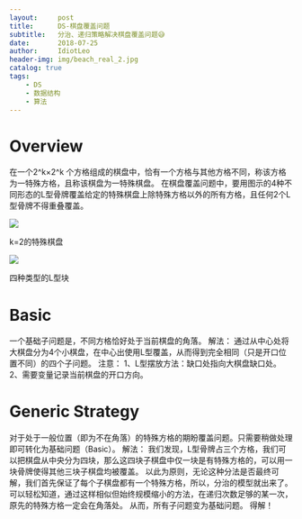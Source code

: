 ```yaml
---
layout:     post
title:      DS-棋盘覆盖问题
subtitle:   分治、递归策略解决棋盘覆盖问题😅
date:       2018-07-25
author:     IdiotLeo
header-img: img/beach_real_2.jpg
catalog: true
tags:
    - DS
    - 数据结构
    - 算法
---
```


# Overview

在一个2^k×2^k 个方格组成的棋盘中，恰有一个方格与其他方格不同，称该方格为一特殊方格，且称该棋盘为一特殊棋盘。
在棋盘覆盖问题中，要用图示的4种不同形态的L型骨牌覆盖给定的特殊棋盘上除特殊方格以外的所有方格，且任何2个L型骨牌不得重叠覆盖。

![](http://ow7qvf5zp.bkt.clouddn.com/E%5DJ3%29%25BT%287T1D%7BK%29SVGZ%60%5DB.png)

k=2的特殊棋盘

![](http://ow7qvf5zp.bkt.clouddn.com/ZN87%5B%28%7D$9@SE%25N_H0KDC%7D%60I.png)

四种类型的L型块

# Basic

一个基础子问题是，不同方格恰好处于当前棋盘的角落。
解法：
通过从中心处将大棋盘分为4个小棋盘，在中心出使用L型覆盖，从而得到完全相同（只是开口位置不同）的四个子问题。
注意：
1、L型摆放方法：缺口处指向大棋盘缺口处。
2、需要变量记录当前棋盘的开口方向。

# Generic Strategy

对于处于一般位置（即为不在角落）的特殊方格的期盼覆盖问题。只需要稍做处理即可转化为基础问题（Basic）。
解法：
我们发现，L型骨牌占三个方格，我们可以把棋盘从中央分为四块，那么这四块子棋盘中仅一块是有特殊方格的，可以用一块骨牌使得其他三块子棋盘均被覆盖。
以此为原则，无论这种分法是否最终可解，我们首先保证了每个子棋盘都有一个特殊方格，所以，分治的模型就出来了。
可以轻松知道，通过这样相似但始终规模缩小的方法，在递归次数足够的某一次，原先的特殊方格一定会在角落处。
从而，所有子问题变为基础问题。
得解！

